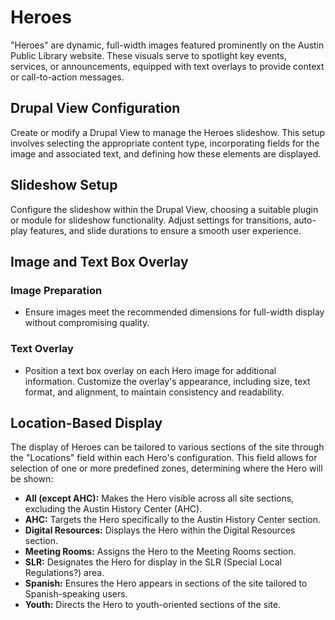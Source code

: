 # Heroes 

"Heroes" are dynamic, full-width images featured prominently on the Austin Public Library website. These visuals serve to spotlight key events, services, or announcements, equipped with text overlays to provide context or call-to-action messages.

## Drupal View Configuration

Create or modify a Drupal View to manage the Heroes slideshow. This setup involves selecting the appropriate content type, incorporating fields for the image and associated text, and defining how these elements are displayed.

## Slideshow Setup

Configure the slideshow within the Drupal View, choosing a suitable plugin or module for slideshow functionality. Adjust settings for transitions, auto-play features, and slide durations to ensure a smooth user experience.

## Image and Text Box Overlay

### Image Preparation
- Ensure images meet the recommended dimensions for full-width display without compromising quality.

### Text Overlay
- Position a text box overlay on each Hero image for additional information. Customize the overlay's appearance, including size, text format, and alignment, to maintain consistency and readability.

## Location-Based Display

The display of Heroes can be tailored to various sections of the site through the "Locations" field within each Hero's configuration. This field allows for selection of one or more predefined zones, determining where the Hero will be shown:

- **All (except AHC):** Makes the Hero visible across all site sections, excluding the Austin History Center (AHC).
- **AHC:** Targets the Hero specifically to the Austin History Center section.
- **Digital Resources:** Displays the Hero within the Digital Resources section.
- **Meeting Rooms:** Assigns the Hero to the Meeting Rooms section.
- **SLR:** Designates the Hero for display in the SLR (Special Local Regulations?) area.
- **Spanish:** Ensures the Hero appears in sections of the site tailored to Spanish-speaking users.
- **Youth:** Directs the Hero to youth-oriented sections of the site.
